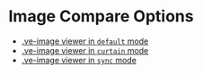 # Image Compare Options

-  [.ve-image viewer in `default` mode](compare-default)
-  [.ve-image viewer in `curtain` mode](compare-curtain)
-  [.ve-image viewer in `sync` mode](compare-sync)